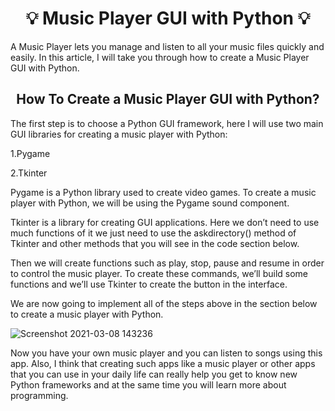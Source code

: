 ## <h1 align="center"> 💡 Music Player GUI with Python 💡 </h1>
A Music Player lets you manage and listen to all your music files quickly and easily. In this article, I will take you through how to create a Music Player GUI with Python.
## <h2 align="center"> How To Create a Music Player GUI with Python?  </h2>
The first step is to choose a Python GUI framework, here I will use two main GUI libraries for creating a music player with Python:

1.Pygame

2.Tkinter

Pygame is a Python library used to create video games. To create a music player with Python, we will be using the Pygame sound component.

Tkinter is a library for creating GUI applications. Here we don’t need to use much functions of it we just need to use the askdirectory() method of Tkinter and other methods that you will see in the code section below.

Then we will create functions such as play, stop, pause and resume in order to control the music player. To create these commands, we’ll build some functions and we’ll use Tkinter to create the button in the interface.

We are now going to implement all of the steps above in the section below to create a music player with Python.

![Screenshot 2021-03-08 143236](https://user-images.githubusercontent.com/59960810/110299889-429da780-801c-11eb-9a63-4ac6ac693533.jpg)

Now you have your own music player and you can listen to songs using this app. Also, I think that creating such apps like a music player or other apps that you can use in your daily life can really help you get to know 
new Python frameworks and at the same time you will learn more about programming.
